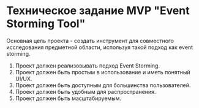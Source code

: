 # Техническое задание MVP "Event Storming Tool"

Основная цель проекта - создать инструмент для совместного исследования предметной области, используя такой подход как event storming.

1. Проект должен реализовывать подход Event Storming.
2. Проект должен быть простым в использование и иметь понятный UI/UX.
3. Проект должен быть доступным для большинства пользователей.
4. Проект должен быть удобным для распространения.
5. Проект должен быть масштабируемым.

